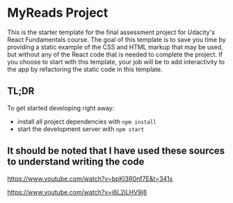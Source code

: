 # MyReads Project

This is the starter template for the final assessment project for Udacity's React Fundamentals course. The goal of this template is to save you time by providing a static example of the CSS and HTML markup that may be used, but without any of the React code that is needed to complete the project. If you choose to start with this template, your job will be to add interactivity to the app by refactoring the static code in this template.


## TL;DR

To get started developing right away:

* install all project dependencies with `npm install`
* start the development server with `npm start`

## It should be noted that I have used these sources to understand writing the code
https://www.youtube.com/watch?v=bpKI3R0nf7E&t=341s

https://www.youtube.com/watch?v=i6L2jLHV9j8